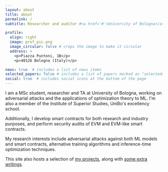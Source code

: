 ```yaml
---
layout: about
title: about
permalink: /
subtitle: Researcher and auditor #<a href='#'>University of Bologna</a>. Address. Contacts. Moto. Etc.

profile:
  align: right
  image: prof_pic.png
  image_circular: false # crops the image to make it circular
  address: >
    <p>Piazza Puntoni, 1B</p>
    <p>40126 Bologna (Italy)</p>

news: true  # includes a list of news items
selected_papers: false # includes a list of papers marked as "selected={true}"
social: true  # includes social icons at the bottom of the page
---
```


I am a MSc student, researcher and TA at University of Bologna, working on adversarial attacks and the applications of optimization theory to ML. I'm also a member of the Institute of Superior Studies, UniBo's excellency school.

Additionally, I develop smart contracts for both research and industry purposes, and perform security audits of EVM and EVM-like smart contracts.

My research interests include adversarial attacks against both ML models and smart contracts, alternative training algorithms and inference-time optimization techniques.

This site also hosts a selection of [my projects](/projects/), along with [some extra writings](/blog/).